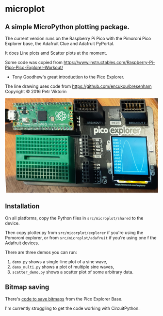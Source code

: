 # microplot

## A simple MicroPython plotting package.

The current version runs on the Raspberry Pi Pico with the Pimoroni Pico Explorer base, the Adafruit Clue and 
Adafruit PyPortal.

It does Line plots amd Scatter plots at the moment.

Some code was copied from https://www.instructables.com/Raspberry-Pi-Pico-Pico-Explorer-Workout/
- Tony Goodhew's great introduction to the Pico Explorer.

The line drawing uses code from https://github.com/encukou/bresenham
Copyright © 2016 Petr Viktorin

![Sample Plot](docs/img/sine3.jpg)

## Installation

On all platforms, copy the Python files in `src/microplot/shared` to the device.

Then copy plotter.py from `src/micorplot/explorer` if you're using the Pomoroni explorer,
or from `src/microplot/adafruit` if you're using one f the Adafruit devices.

There are three demos you can run:
1. `demo.py` shows a single-line plot of a sine wave,
1. `demo_multi.py` shows a plot of multiple sine waves,
1. `scatter_demo.py` shows a scatter plot of some arbitrary data.

## Bitmap saving

There's [code to save bitmaps](src/microplot/explorer/bitmapsaver.py) from the Pico Explorer Base.

I'm currently struggling to get the code working with  CircuitPython.




